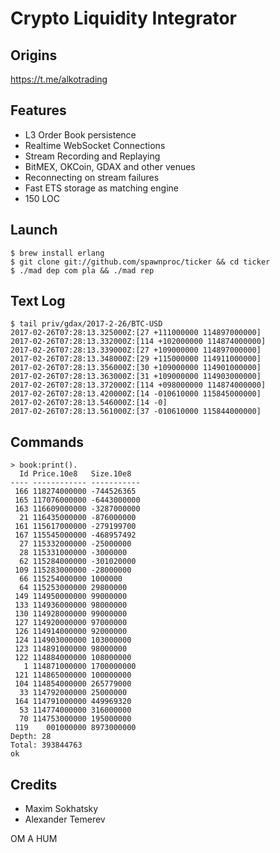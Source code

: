 Crypto Liquidity Integrator
===========================

Origins
-------

https://t.me/alkotrading

Features
--------

* L3 Order Book persistence
* Realtime WebSocket Connections
* Stream Recording and Replaying
* BitMEX, OKCoin, GDAX and other venues
* Reconnecting on stream failures
* Fast ETS storage as matching engine
* 150 LOC

Launch
------

```
$ brew install erlang
$ git clone git://github.com/spawnproc/ticker && cd ticker
$ ./mad dep com pla && ./mad rep
```

Text Log
--------

```
$ tail priv/gdax/2017-2-26/BTC-USD
2017-02-26T07:28:13.325000Z:[27 +111000000 114897000000]
2017-02-26T07:28:13.332000Z:[114 +102000000 114874000000]
2017-02-26T07:28:13.339000Z:[27 +109000000 114897000000]
2017-02-26T07:28:13.348000Z:[29 +115000000 114911000000]
2017-02-26T07:28:13.356000Z:[30 +109000000 114901000000]
2017-02-26T07:28:13.363000Z:[31 +109000000 114903000000]
2017-02-26T07:28:13.372000Z:[114 +098000000 114874000000]
2017-02-26T07:28:13.420000Z:[14 -010610000 115845000000]
2017-02-26T07:28:13.546000Z:[14 -0]
2017-02-26T07:28:13.561000Z:[37 -010610000 115844000000]
```

Commands
--------

```
> book:print().
  Id Price.10e8   Size.10e8
---- ------------ -----------
 166 118274000000 -744526365
 165 117076000000 -6443000000
 163 116609000000 -3287000000
  21 116435000000 -876000000
 161 115617000000 -279199700
 167 115545000000 -468957492
  27 115332000000 -25000000
  28 115331000000 -3000000
  62 115284000000 -301020000
 109 115283000000 -28000000
  66 115254000000 1000000
  64 115253000000 29800000
 149 114950000000 99000000
 133 114936000000 98000000
 130 114928000000 99000000
 127 114920000000 97000000
 126 114914000000 92000000
 124 114903000000 103000000
 123 114891000000 98000000
 122 114884000000 108000000
   1 114871000000 1700000000
 121 114865000000 100000000
 104 114854000000 265779000
  33 114792000000 25000000
 164 114791000000 449969320
  53 114774000000 316000000
  70 114753000000 195000000
 119    001000000 8973000000
Depth: 28
Total: 393844763
ok
```

Credits
-------

* Maxim Sokhatsky
* Alexander Temerev

OM A HUM
